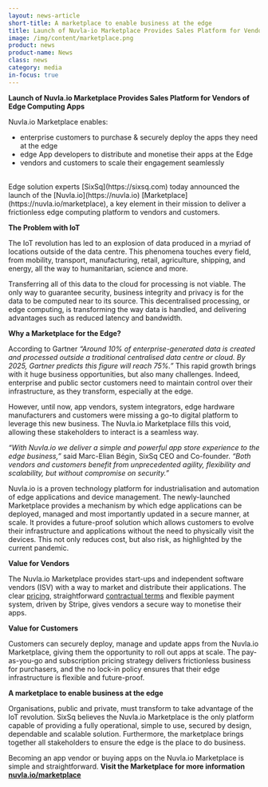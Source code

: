 ```yaml
---
layout: news-article
short-title: A marketplace to enable business at the edge
title: Launch of Nuvla-io Marketplace Provides Sales Platform for Vendors of Edge Computing Apps
image: /img/content/marketplace.png
product: news
product-name: News
class: news
category: media
in-focus: true 
---
```


**Launch of Nuvla.io Marketplace Provides Sales Platform for Vendors of Edge Computing Apps**

Nuvla.io Marketplace enables:

* enterprise customers to purchase & securely deploy the apps they need at the edge
* edge App developers to distribute and monetise their apps at the Edge
* vendors and customers to scale their engagement seamlessly

<br/>
Edge solution experts [SixSq](https://sixsq.com) today announced the launch of the [Nuvla.io](https://nuvla.io) [Marketplace](https://nuvla.io/marketplace), a key element in their mission to deliver a frictionless edge computing platform to vendors and customers. 

**The Problem with IoT**

The IoT revolution has led to an explosion of data produced in a myriad of locations outside of the data centre. This phenomena touches every field, from mobility, transport, manufacturing, retail, agriculture, shipping, and energy, all the way to humanitarian, science and more.

Transferring all of this data to the cloud for processing is not viable. The only way to guarantee security, business integrity and privacy is for the data to be computed near to its source. This decentralised processing, or edge computing, is transforming the way data is handled, and delivering advantages such as reduced latency and bandwidth. 


**Why a Marketplace for the Edge?**

According to Gartner *“Around 10% of enterprise-generated data is created and processed outside a traditional centralised data centre or cloud. By 2025, Gartner predicts this figure will reach 75%.”* This rapid growth brings with it huge business opportunities, but also many challenges. Indeed, enterprise and public sector customers need to maintain control over their infrastructure, as they transform, especially at the edge. 

However, until now, app vendors, system integrators, edge hardware manufacturers and customers were missing a go-to digital platform to leverage this new business. The Nuvla.io Marketplace fills this void, allowing these stakeholders to interact is a seamless way.  

*“With Nuvla.io we deliver a simple and powerful app store experience to the edge business,”* said Marc-Elian Bégin, SixSq CEO and Co-founder. *“Both vendors and customers benefit from unprecedented agility, flexibility and scalability, but without compromise on security.”* 

Nuvla.io is a proven technology platform for industrialisation and automation of edge applications and device management. The newly-launched Marketplace provides a mechanism by which edge applications can be deployed, managed and most importantly updated in a secure manner, at scale. It provides a future-proof solution which allows customers to evolve their infrastructure and applications without the need to physically visit the devices. This not only reduces cost, but also risk, as highlighted by the current pandemic.


**Value for Vendors**

The Nuvla.io Marketplace provides start-ups and independent software vendors (ISV) with a way to market and distribute their applications. The clear [pricing](https://nuvla.io/pricing), straightforward [contractual terms](https://nuvla.io/terms/tos) and flexible payment system, driven by Stripe, gives vendors a secure way to monetise their apps.


**Value for Customers**
 
Customers can securely deploy, manage and update apps from the Nuvla.io Marketplace, giving them the opportunity to roll out apps at scale. The pay-as-you-go and subscription pricing strategy delivers frictionless business for purchasers, and the no lock-in policy ensures that their edge infrastructure is flexible and future-proof.


**A marketplace to enable business at the edge**

Organisations, public and private, must transform to take advantage of the IoT revolution. SixSq believes the Nuvla.io Marketplace is the only platform capable of providing a fully operational, simple to use, secured by design, dependable and scalable solution. Furthermore, the marketplace brings together all stakeholders to ensure the edge is the place to do business.

Becoming an app vendor or buying apps on the Nuvla.io Marketplace is simple and straightforward. **Visit the Marketplace for more information [nuvla.io/marketplace](https://nuvla.io/marketplace)**
